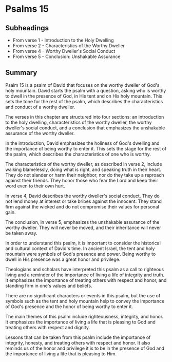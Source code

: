 # Psalms 15

## Subheadings

* From verse 1 - Introduction to the Holy Dwelling
* From verse 2 - Characteristics of the Worthy Dweller
* From verse 4 - Worthy Dweller's Social Conduct
* From verse 5 - Conclusion: Unshakable Assurance

## Summary

Psalm 15 is a psalm of David that focuses on the worthy dweller of God's holy mountain. David starts the psalm with a question, asking who is worthy to dwell in the presence of God, in His tent and on His holy mountain. This sets the tone for the rest of the psalm, which describes the characteristics and conduct of a worthy dweller.

The verses in this chapter are structured into four sections: an introduction to the holy dwelling, characteristics of the worthy dweller, the worthy dweller's social conduct, and a conclusion that emphasizes the unshakable assurance of the worthy dweller.

In the introduction, David emphasizes the holiness of God's dwelling and the importance of being worthy to enter it. This sets the stage for the rest of the psalm, which describes the characteristics of one who is worthy.

The characteristics of the worthy dweller, as described in verse 2, include walking blamelessly, doing what is right, and speaking truth in their heart. They do not slander or harm their neighbor, nor do they take up a reproach against their friends. They honor those who fear the Lord and keep their word even to their own hurt.

In verse 4, David describes the worthy dweller's social conduct. They do not lend money at interest or take bribes against the innocent. They stand firm against the wicked and do not compromise their values for personal gain.

The conclusion, in verse 5, emphasizes the unshakable assurance of the worthy dweller. They will never be moved, and their inheritance will never be taken away.

In order to understand this psalm, it is important to consider the historical and cultural context of David's time. In ancient Israel, the tent and holy mountain were symbols of God's presence and power. Being worthy to dwell in His presence was a great honor and privilege.

Theologians and scholars have interpreted this psalm as a call to righteous living and a reminder of the importance of living a life of integrity and truth. It emphasizes the importance of treating others with respect and honor, and standing firm in one's values and beliefs.

There are no significant characters or events in this psalm, but the use of symbols such as the tent and holy mountain help to convey the importance of God's presence and the honor of being worthy to enter it.

The main themes of this psalm include righteousness, integrity, and honor. It emphasizes the importance of living a life that is pleasing to God and treating others with respect and dignity.

Lessons that can be taken from this psalm include the importance of integrity, honesty, and treating others with respect and honor. It also reminds us of the honor and privilege it is to be in the presence of God and the importance of living a life that is pleasing to Him.